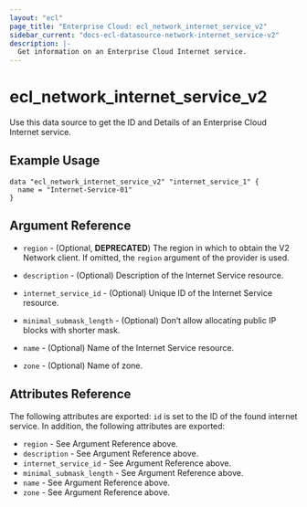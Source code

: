 ```yaml
---
layout: "ecl"
page_title: "Enterprise Cloud: ecl_network_internet_service_v2"
sidebar_current: "docs-ecl-datasource-network-internet_service-v2"
description: |-
  Get information on an Enterprise Cloud Internet service.
---
```


# ecl\_network\_internet\_service\_v2

Use this data source to get the ID and Details of an Enterprise Cloud Internet service.

## Example Usage

```hcl
data "ecl_network_internet_service_v2" "internet_service_1" {
  name = "Internet-Service-01"
}
```

## Argument Reference

* `region` - (Optional, **DEPRECATED**) The region in which to obtain the V2 Network client.
    If omitted, the `region` argument of the provider is used.

* `description` - (Optional) Description of the Internet Service resource.

* `internet_service_id` - (Optional) Unique ID of the Internet Service resource.

* `minimal_submask_length` - (Optional) Don’t allow allocating public IP blocks with shorter mask.

* `name` - (Optional) Name of the Internet Service resource.

* `zone` - (Optional) Name of zone.


## Attributes Reference

The following attributes are exported:
`id` is set to the ID of the found internet service. In addition, the following attributes are exported:

* `region` - See Argument Reference above.
* `description` - See Argument Reference above.
* `internet_service_id` - See Argument Reference above.
* `minimal_submask_length` - See Argument Reference above.
* `name` - See Argument Reference above.
* `zone` - See Argument Reference above.
